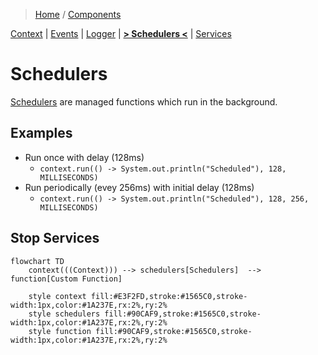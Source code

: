 > [Home](../../README.md) / [Components](../../README.md#-components)

 [Context](../context/README.md)
| [Events](../events/README.md)
| [Logger](../logger/README.md)
| [**> Schedulers <**](README.md)
| [Services](../services/README.md)

# Schedulers

[Schedulers](../schedulers/README.md) are managed functions which run in the background.

## Examples

* Run once with delay (128ms)
  * `context.run(() -> System.out.println("Scheduled"), 128, MILLISECONDS)`
* Run periodically (evey 256ms) with initial delay (128ms)
  * `context.run(() -> System.out.println("Scheduled"), 128, 256, MILLISECONDS)`

## Stop Services

```mermaid
flowchart TD
    context(((Context))) --> schedulers[Schedulers]  --> function[Custom Function]
    
    style context fill:#E3F2FD,stroke:#1565C0,stroke-width:1px,color:#1A237E,rx:2%,ry:2%
    style schedulers fill:#90CAF9,stroke:#1565C0,stroke-width:1px,color:#1A237E,rx:2%,ry:2%
    style function fill:#90CAF9,stroke:#1565C0,stroke-width:1px,color:#1A237E,rx:2%,ry:2%
```
